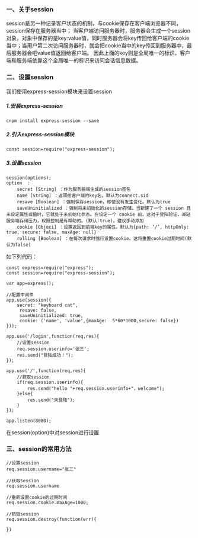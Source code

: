 ### 一、关于session

session是另一种记录客户状态的机制，与cookie保存在客户端浏览器不同，session保存在服务器当中；
当客户端访问服务器时，服务器会生成一个session对象，对象中保存的是key:value值，同时服务器会将key传回给客户端的cookie当中；当用户第二次访问服务器时，就会把cookie当中的key传回到服务器中，最后服务器会吧value值返回给客户端。
因此上面的key则是全局唯一的标识，客户端和服务端依靠这个全局唯一的标识来访问会话信息数据。

### 二、设置session

我们使用express-session模块来设置session

##### 1.安装express-session

```
cnpm install express-session --save
```

##### 2.引入express-session模块

```
const session=require("express-session");
```

##### 3.设置session

```
session(options);
option	: 
	secret [String] ：作为服务器端生成的session签名
    name [String] ：返回给客户端的key名，默认为connect.sid
    resave [Boolean] ：强制保存session，即使没有发生变化。默认为true
    saveUninitialized ：强制将未初始化的session存储。当新建了一个 session 且未设定属性或值时，它就处于未初始化状态。在设定一个 cookie 前，这对于登陆验证，减轻服务端存储压力，权限控制是有帮助的。(默认:true)。建议手动添加
    cookie [Objeci] ：设置返回到前端key的属性。默认为{path: ‘/’, httpOnly: true, secure: false, maxAge: null}
    rolling [Boolean] ：在每次请求时强行设置cookie。这将重置cookie过期时间(默认为false)
```


如下列代码：

```
const express=require("express");
const session=require("express-session");

var app=express();

//配置中间件
app.use(session({
	secret: "keyboard cat",
	 resave: false,
	 saveUninitialized: true,
	 cookie: ('name', 'value',{maxAge:  5*60*1000,secure: false})
}));

app.use('/login',function(req,res){
	//设置session
	req.session.userinfo='张三';
	res.send("登陆成功！");
});

app.use('/',function(req,res){
	//获取session
	if(req.session.userinfo){
		res.send("hello "+req.session.userinfo+"，welcome");
	}else{
		res.send("未登陆");
	}
});

app.listen(8080);
```

在session(option)中对session进行设置

### 三、session的常用方法

```
//设置session
req.session.username="张三"

//获取session
req.session.username

//重新设置cookie的过期时间
req.session.cookie.maxAge=1000;

//销毁session
req.session.destroy(function(err){
	
})
```
